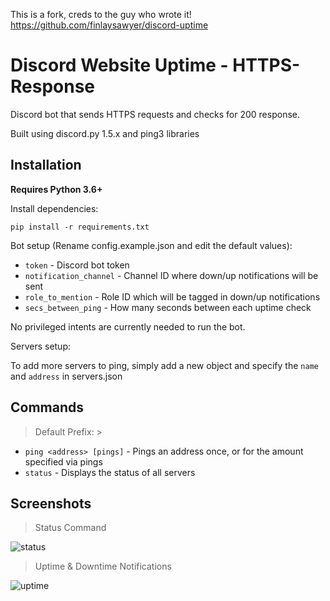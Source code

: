 This is a fork, creds to the guy who wrote it!
https://github.com/finlaysawyer/discord-uptime

# Discord Website Uptime - HTTPS-Response
Discord bot that sends HTTPS requests and checks for 200 response.

Built using discord.py 1.5.x and ping3 libraries

## Installation
**Requires Python 3.6+**

Install dependencies: 

`pip install -r requirements.txt`

Bot setup (Rename config.example.json and edit the default values):
* `token` - Discord bot token
* `notification_channel` - Channel ID where down/up notifications will be sent
* `role_to_mention` - Role ID which will be tagged in down/up notifications
* `secs_between_ping` - How many seconds between each uptime check

No privileged intents are currently needed to run the bot.

Servers setup:

To add more servers to ping, simply add a new object and specify the `name` and `address` in servers.json

## Commands
> Default Prefix: >

* `ping <address> [pings]` - Pings an address once, or for the amount specified via pings
* `status` - Displays the status of all servers

## Screenshots
> Status Command

![status](https://i.gyazo.com/aafabf21cadfa133caa974dad1a489d4.png)
> Uptime & Downtime Notifications

![uptime](https://i.gyazo.com/e81570754dfdb59f6f648946a504877f.png)
